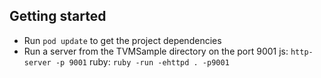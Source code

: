 
## Getting started

- Run `pod update` to get the project dependencies
- Run a server from the TVMSample directory on the port 9001
    js: `http-server -p 9001`
    ruby: `ruby -run -ehttpd . -p9001`